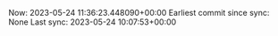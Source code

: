Now: 2023-05-24 11:36:23.448090+00:00 Earliest commit since sync: None Last sync: 2023-05-24 10:07:53+00:00

